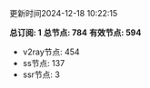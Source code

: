 更新时间2024-12-18 10:22:15

**总订阅: 1**
**总节点: 784**
**有效节点: 594**
- v2ray节点: 454
- ss节点: 137
- ssr节点: 3
